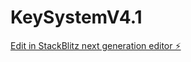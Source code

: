 # KeySystemV4.1

[Edit in StackBlitz next generation editor ⚡️](https://stackblitz.com/~/github.com/AbdouGG/KeySystemV4.1)